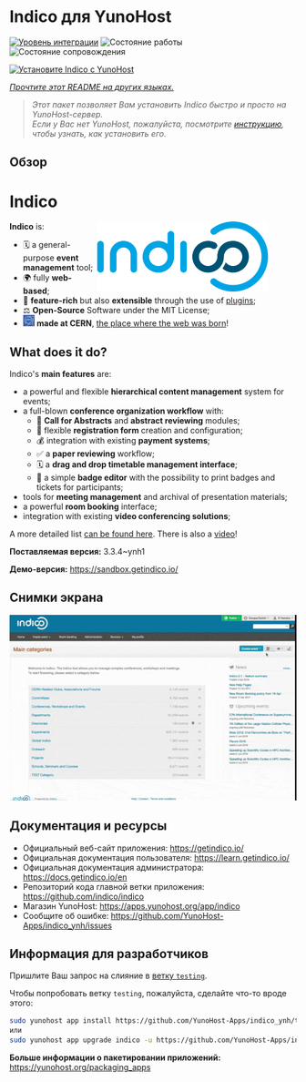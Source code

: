 <!--
Важно: этот README был автоматически сгенерирован <https://github.com/YunoHost/apps/tree/master/tools/readme_generator>
Он НЕ ДОЛЖЕН редактироваться вручную.
-->

# Indico для YunoHost

[![Уровень интеграции](https://apps.yunohost.org/badge/integration/indico)](https://ci-apps.yunohost.org/ci/apps/indico/)
![Состояние работы](https://apps.yunohost.org/badge/state/indico)
![Состояние сопровождения](https://apps.yunohost.org/badge/maintained/indico)

[![Установите Indico с YunoHost](https://install-app.yunohost.org/install-with-yunohost.svg)](https://install-app.yunohost.org/?app=indico)

*[Прочтите этот README на других языках.](./ALL_README.md)*

> *Этот пакет позволяет Вам установить Indico быстро и просто на YunoHost-сервер.*  
> *Если у Вас нет YunoHost, пожалуйста, посмотрите [инструкцию](https://yunohost.org/install), чтобы узнать, как установить его.*

## Обзор

# Indico 

<img src="https://github.com/indico/indico/raw/master/indico/web/static/images/logo_indico.png"
     align="right"
     width="300"
     style="width: 300px; float: right; margin-right: 50px;">

**Indico** is:
 * 🗓 a general-purpose **event management** tool;
 * 🌍 fully **web-based**;
 * 🧩 **feature-rich** but also **extensible** through the use of [plugins](https://docs.getindico.io/en/stable/plugins/);
 * ⚖️ **Open-Source** Software under the MIT License;
 * <img src="https://raw.githubusercontent.com/indico/assets/master/cern_badge.png" width="20"> **made at CERN**, [the place where the web was born](https://home.cern/science/computing/birth-web)!

## What does it do?
Indico's **main features** are:
 * a powerful and flexible **hierarchical content management** system for events;
 * a full-blown **conference organization workflow** with:
   - 📢 **Call for Abstracts** and **abstract reviewing** modules;
   - 📝 flexible **registration form** creation and configuration;
   - 💰 integration with existing **payment systems**;
   - ✅ a **paper reviewing** workflow;
   - 🗓 a **drag and drop timetable management interface**;
   - 🎫 a simple **badge editor** with the possibility to print badges and tickets for participants;
 * tools for **meeting management** and archival of presentation materials;
 * a powerful **room booking** interface;
 * integration with existing **video conferencing solutions**;

A more detailed list [can be found here](https://getindico.io/features/). There is also a [video](https://www.youtube.com/watch?v=yo8rgg9dOcc)!


**Поставляемая версия:** 3.3.4~ynh1

**Демо-версия:** <https://sandbox.getindico.io/>

## Снимки экрана

![Снимок экрана Indico](./doc/screenshots/sneakpeek.gif)

## Документация и ресурсы

- Официальный веб-сайт приложения: <https://getindico.io/>
- Официальная документация пользователя: <https://learn.getindico.io/>
- Официальная документация администратора: <https://docs.getindico.io/en>
- Репозиторий кода главной ветки приложения: <https://github.com/indico/indico>
- Магазин YunoHost: <https://apps.yunohost.org/app/indico>
- Сообщите об ошибке: <https://github.com/YunoHost-Apps/indico_ynh/issues>

## Информация для разработчиков

Пришлите Ваш запрос на слияние в [ветку `testing`](https://github.com/YunoHost-Apps/indico_ynh/tree/testing).

Чтобы попробовать ветку `testing`, пожалуйста, сделайте что-то вроде этого:

```bash
sudo yunohost app install https://github.com/YunoHost-Apps/indico_ynh/tree/testing --debug
или
sudo yunohost app upgrade indico -u https://github.com/YunoHost-Apps/indico_ynh/tree/testing --debug
```

**Больше информации о пакетировании приложений:** <https://yunohost.org/packaging_apps>
